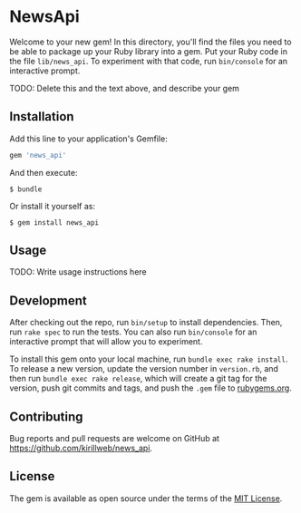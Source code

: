 # NewsApi

Welcome to your new gem! In this directory, you'll find the files you need to be able to package up your Ruby library into a gem. Put your Ruby code in the file `lib/news_api`. To experiment with that code, run `bin/console` for an interactive prompt.

TODO: Delete this and the text above, and describe your gem

## Installation

Add this line to your application's Gemfile:

```ruby
gem 'news_api'
```

And then execute:

    $ bundle

Or install it yourself as:

    $ gem install news_api

## Usage

TODO: Write usage instructions here

## Development

After checking out the repo, run `bin/setup` to install dependencies. Then, run `rake spec` to run the tests. You can also run `bin/console` for an interactive prompt that will allow you to experiment.

To install this gem onto your local machine, run `bundle exec rake install`. To release a new version, update the version number in `version.rb`, and then run `bundle exec rake release`, which will create a git tag for the version, push git commits and tags, and push the `.gem` file to [rubygems.org](https://rubygems.org).

## Contributing

Bug reports and pull requests are welcome on GitHub at https://github.com/kirillweb/news_api.

## License

The gem is available as open source under the terms of the [MIT License](https://opensource.org/licenses/MIT).
